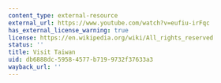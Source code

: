 ```yaml
---
content_type: external-resource
external_url: https://www.youtube.com/watch?v=eufiu-irFqc
has_external_license_warning: true
license: https://en.wikipedia.org/wiki/All_rights_reserved
status: ''
title: Visit Taiwan
uid: db6888dc-5958-4577-b719-9732f37633a3
wayback_url: ''
---
```

